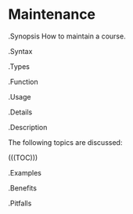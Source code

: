 # Maintenance

.Synopsis
How to maintain a course.

.Syntax

.Types

.Function
       
.Usage

.Details

.Description

The following topics are discussed:

(((TOC)))

.Examples

.Benefits

.Pitfalls

